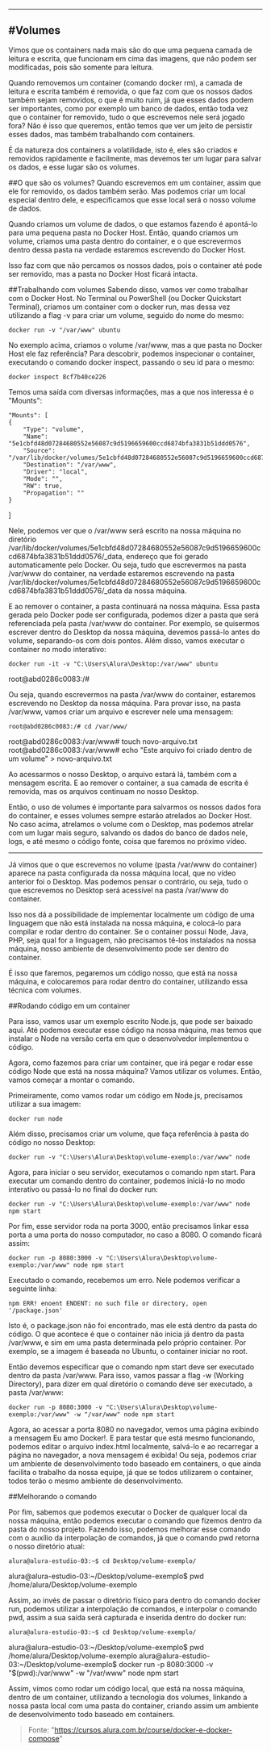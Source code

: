 -------------------------------------------------------------------
#Volumes
-------------------------------------------------------------------

Vimos que os containers nada mais são do que uma pequena camada de leitura e escrita, que funcionam em cima das imagens, que não podem ser modificadas, pois são somente para leitura.

Quando removemos um container (comando docker rm), a camada de leitura e escrita também é removida, o que faz com que os nossos dados também sejam removidos, o que é muito ruim, já que esses dados podem ser importantes, como por exemplo um banco de dados, então toda vez que o container for removido, tudo o que escrevemos nele será jogado fora? Não é isso que queremos, então temos que ver um jeito de persistir esses dados, mas também trabalhando com containers.

É da natureza dos containers a volatilidade, isto é, eles são criados e removidos rapidamente e facilmente, mas devemos ter um lugar para salvar os dados, e esse lugar são os volumes.

##O que são os volumes?
Quando escrevemos em um container, assim que ele for removido, os dados também serão. Mas podemos criar um local especial dentro dele, e especificamos que esse local será o nosso volume de dados.

Quando criamos um volume de dados, o que estamos fazendo é apontá-lo para uma pequena pasta no Docker Host. Então, quando criamos um volume, criamos uma pasta dentro do container, e o que escrevermos dentro dessa pasta na verdade estaremos escrevendo do Docker Host.

Isso faz com que não percamos os nossos dados, pois o container até pode ser removido, mas a pasta no Docker Host ficará intacta.

##Trabalhando com volumes
Sabendo disso, vamos ver como trabalhar com o Docker Host. No Terminal ou PowerShell (ou Docker Quickstart Terminal), criamos um container com o docker run, mas dessa vez utilizando a flag -v para criar um volume, seguido do nome do mesmo:

	docker run -v "/var/www" ubuntu
	
No exemplo acima, criamos o volume /var/www, mas a que pasta no Docker Host ele faz referência? Para descobrir, podemos inspecionar o container, executando o comando docker inspect, passando o seu id para o mesmo:

	docker inspect 8cf7b40ce226
	
Temos uma saída com diversas informações, mas a que nos interessa é o "Mounts":
	
	"Mounts": [
    {
        "Type": "volume",
        "Name": "5e1cbfd48d07284680552e56087c9d5196659600ccd6874bfa3831b51ddd0576",
        "Source": "/var/lib/docker/volumes/5e1cbfd48d07284680552e56087c9d5196659600ccd6874bfa3831b51ddd0576/_data",
        "Destination": "/var/www",
        "Driver": "local",
        "Mode": "",
        "RW": true,
        "Propagation": ""
    }
]

Nele, podemos ver que o /var/www será escrito na nossa máquina no diretório /var/lib/docker/volumes/5e1cbfd48d07284680552e56087c9d5196659600ccd6874bfa3831b51ddd0576/_data, endereço que foi gerado automaticamente pelo Docker. Ou seja, tudo que escrevermos na pasta /var/www do container, na verdade estaremos escrevendo na pasta /var/lib/docker/volumes/5e1cbfd48d07284680552e56087c9d5196659600ccd6874bfa3831b51ddd0576/_data da nossa máquina.

E ao remover o container, a pasta continuará na nossa máquina. Essa pasta gerada pelo Docker pode ser configurada, podemos dizer a pasta que será referenciada pela pasta /var/www do container. Por exemplo, se quisermos escrever dentro do Desktop da nossa máquina, devemos passá-lo antes do volume, separando-os com dois pontos. Além disso, vamos executar o container no modo interativo:

	docker run -it -v "C:\Users\Alura\Desktop:/var/www" ubuntu
root@abd0286c0083:/#

Ou seja, quando escrevermos na pasta /var/www do container, estaremos escrevendo no Desktop da nossa máquina. Para provar isso, na pasta /var/www, vamos criar um arquivo e escrever nele uma mensagem:

	root@abd0286c0083:/# cd /var/www/
root@abd0286c0083:/var/www# touch novo-arquivo.txt
root@abd0286c0083:/var/www# echo "Este arquivo foi criado dentro de um volume" > novo-arquivo.txt

Ao acessarmos o nosso Desktop, o arquivo estará lá, também com a mensagem escrita. E ao remover o container, a sua camada de escrita é removida, mas os arquivos continuam no nosso Desktop.

Então, o uso de volumes é importante para salvarmos os nossos dados fora do container, e esses volumes sempre estarão atrelados ao Docker Host. No caso acima, atrelamos o volume com o Desktop, mas podemos atrelar com um lugar mais seguro, salvando os dados do banco de dados nele, logs, e até mesmo o código fonte, coisa que faremos no próximo vídeo.

--------------------------------------------------------------------
Já vimos que o que escrevemos no volume (pasta /var/www do container) aparece na pasta configurada da nossa máquina local, que no vídeo anterior foi o Desktop. Mas podemos pensar o contrário, ou seja, tudo o que escrevemos no Desktop será acessível na pasta /var/www do container.

Isso nos dá a possibilidade de implementar localmente um código de uma linguagem que não está instalada na nossa máquina, e colocá-lo para compilar e rodar dentro do container. Se o container possui Node, Java, PHP, seja qual for a linguagem, não precisamos tê-los instalados na nossa máquina, nosso ambiente de desenvolvimento pode ser dentro do container.

É isso que faremos, pegaremos um código nosso, que está na nossa máquina, e colocaremos para rodar dentro do container, utilizando essa técnica com volumes.

##Rodando código em um container

Para isso, vamos usar um exemplo escrito Node.js, que pode ser baixado aqui. Até podemos executar esse código na nossa máquina, mas temos que instalar o Node na versão certa em que o desenvolvedor implementou o código.

Agora, como fazemos para criar um container, que irá pegar e rodar esse código Node que está na nossa máquina? Vamos utilizar os volumes. Então, vamos começar a montar o comando.

Primeiramente, como vamos rodar um código em Node.js, precisamos utilizar a sua imagem:

	docker run node
	
Além disso, precisamos criar um volume, que faça referência à pasta do código no nosso Desktop:

	docker run -v "C:\Users\Alura\Desktop\volume-exemplo:/var/www" node
	
Agora, para iniciar o seu servidor, executamos o comando npm start. Para executar um comando dentro do container, podemos iniciá-lo no modo interativo ou passá-lo no final do docker run:

	docker run -v "C:\Users\Alura\Desktop\volume-exemplo:/var/www" node npm start
	
Por fim, esse servidor roda na porta 3000, então precisamos linkar essa porta a uma porta do nosso computador, no caso a 8080. O comando ficará assim:

	docker run -p 8080:3000 -v "C:\Users\Alura\Desktop\volume-exemplo:/var/www" node npm start
	
Executado o comando, recebemos um erro. Nele podemos verificar a seguinte linha:

	npm ERR! enoent ENOENT: no such file or directory, open '/package.json'
	
Isto é, o package.json não foi encontrado, mas ele está dentro da pasta do código. O que acontece é que o container não inicia já dentro da pasta /var/www, e sim em uma pasta determinada pelo próprio container. Por exemplo, se a imagem é baseada no Ubuntu, o container iniciar no root.

Então devemos especificar que o comando npm start deve ser executado dentro da pasta /var/www. Para isso, vamos passar a flag -w (Working Directory), para dizer em qual diretório o comando deve ser executado, a pasta /var/www:

	docker run -p 8080:3000 -v "C:\Users\Alura\Desktop\volume-exemplo:/var/www" -w "/var/www" node npm start
	
Agora, ao acessar a porta 8080 no navegador, vemos uma página exibindo a mensagem Eu amo Docker!. E para testar que está mesmo funcionando, podemos editar o arquivo index.html localmente, salvá-lo e ao recarregar a página no navegador, a nova mensagem é exibida! Ou seja, podemos criar um ambiente de desenvolvimento todo baseado em containers, o que ainda facilita o trabalho da nossa equipe, já que se todos utilizarem o container, todos terão o mesmo ambiente de desenvolvimento.

##Melhorando o comando

Por fim, sabemos que podemos executar o Docker de qualquer local da nossa máquina, então podemos executar o comando que fizemos dentro da pasta do nosso projeto. Fazendo isso, podemos melhorar esse comando com o auxílio da interpolação de comandos, já que o comando pwd retorna o nosso diretório atual:

	alura@alura-estudio-03:~$ cd Desktop/volume-exemplo/
alura@alura-estudio-03:~/Desktop/volume-exemplo$ pwd
/home/alura/Desktop/volume-exemplo

Assim, ao invés de passar o diretório físico para dentro do comando docker run, podemos utilizar a interpolação de comandos, e interpolar o comando pwd, assim a sua saída será capturada e inserida dentro do docker run:

	alura@alura-estudio-03:~$ cd Desktop/volume-exemplo/
alura@alura-estudio-03:~/Desktop/volume-exemplo$ pwd
/home/alura/Desktop/volume-exemplo
alura@alura-estudio-03:~/Desktop/volume-exemplo$ docker run -p 8080:3000 -v "$(pwd):/var/www" -w "/var/www" node npm start

Assim, vimos como rodar um código local, que está na nossa máquina, dentro de um container, utilizando a tecnologia dos volumes, linkando a nossa pasta local com uma pasta do container, criando assim um ambiente de desenvolvimento todo baseado em containers.


>Fonte: "https://cursos.alura.com.br/course/docker-e-docker-compose"

